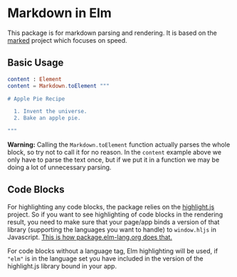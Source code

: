 # Markdown in Elm

This package is for markdown parsing and rendering. It is based on the [marked][] project
which focuses on speed.

[marked]: https://github.com/chjj/marked

## Basic Usage

```elm
content : Element
content = Markdown.toElement """

# Apple Pie Recipe

  1. Invent the universe.
  2. Bake an apple pie.

"""
```

**Warning:** Calling the `Markdown.toElement` function actually parses the
whole block, so try not to call it for no reason. In the `content` example
above we only have to parse the text once, but if we put it in a function we
may be doing a lot of unnecessary parsing.

## Code Blocks

For highlighting any code blocks, the package relies on the
[highlight.js](https://highlightjs.org/) project. So if you want to
see highlighting of code blocks in the rendering result, you need to
make sure that your page/app binds a version of that library
(supporting the languages you want to handle) to `window.hljs` in
Javascript. [This is how package.elm-lang.org does
that.](https://github.com/elm-lang/package.elm-lang.org/blob/e0b7aa4282038475612722ff7a57195866f8645b/backend/ServeFile.hs#L54)

For code blocks without a language tag, Elm highlighting will be used,
if `"elm"` is in the language set you have included in the version of
the highlight.js library bound in your app.

